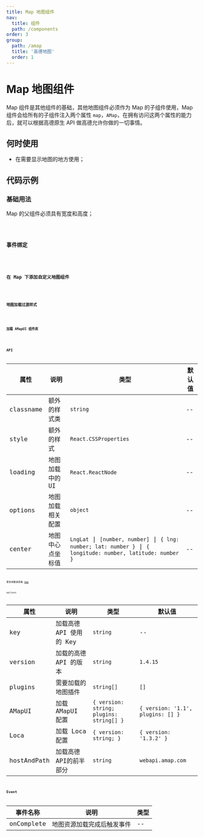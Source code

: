 ```yaml
---
title: Map 地图组件
nav:
  title: 组件
  path: /components
order: 3
group:
  path: /amap
  title: '高德地图'
  order: 1
---
```


# Map 地图组件

Map 组件是其他组件的基础，其他地图组件必须作为 Map 的子组件使用，Map 组件会给所有的子组件注入两个属性 `map`，`AMap`，在拥有访问这两个属性的能力后，就可以根据高德原生 API 做高德允许你做的一切事情。

## 何时使用

-  在需要显示地图的地方使用；

## 代码示例

### 基础用法

Map 的父组件必须具有宽度和高度；

<code src="../demos/map/demo-01.tsx" />

### 事件绑定

<code src="../demos/map/demo-03.tsx" />

### 在 Map 下添加自定义地图组件

<code src="../demos/map/demo-02.tsx" />

### 地图加载过渡样式

<code src="../demos/map/demo-04.tsx" />

### 加载 AMapUI 组件库

<code src="../demos/map/demo-05.tsx" />

## API

| 属性 |说明|类型|默认值|
|-----|----|----|----|
|classname| 额外的样式类 | `string` | -- |
|style| 额外的样式 | `React.CSSProperties` | -- |
|loading| 地图加载中的UI | `React.ReactNode` | -- |
|options| 地图加载相关配置 | `object` | -- |
|center|地图中心点坐标值|`LngLat` \| `[number, number]` \| `{ lng: number; lat: number }` \| `{ longitude: number, latitude: number }`| --|

更多参数请查看 [map](https://lbs.amap.com/api/javascript-api/reference/map)

options

| 属性 |说明|类型|默认值|
|-----|----|----|----|
|key| 加载高德 API 使用的 Key | `string` | -- |
|version| 加载的高德 API 的版本 | `string` | `1.4.15` |
|plugins| 需要加载的地图插件 | `string[]` | `[]` |
|AMapUI| 加载 AMapUI 配置 | `{ version: string; plugins: string[] }` | `{ version: '1.1', plugins: [] }` |
|Loca| 加载 Loca 配置 | `{ version: string; }` | `{ version: '1.3.2' }` |
|hostAndPath| 加载高德API的前半部分 |`string`|`webapi.amap.com`|

## Event

| 事件名称 |说明|类型|
|-----|----|----|
|onComplete|地图资源加载完成后触发事件|--|


